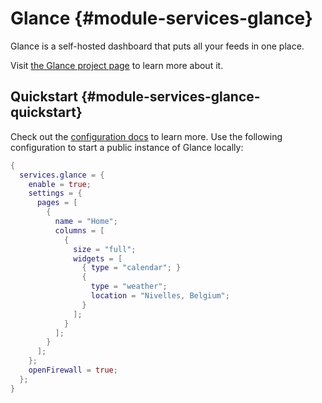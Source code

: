 # Glance {#module-services-glance}

Glance is a self-hosted dashboard that puts all your feeds in one place.

Visit [the Glance project page](https://github.com/glanceapp/glance) to learn
more about it.

## Quickstart {#module-services-glance-quickstart}

Check out the [configuration docs](https://github.com/glanceapp/glance/blob/main/docs/configuration.md) to learn more.
Use the following configuration to start a public instance of Glance locally:

```nix
{
  services.glance = {
    enable = true;
    settings = {
      pages = [
        {
          name = "Home";
          columns = [
            {
              size = "full";
              widgets = [
                { type = "calendar"; }
                {
                  type = "weather";
                  location = "Nivelles, Belgium";
                }
              ];
            }
          ];
        }
      ];
    };
    openFirewall = true;
  };
}
```
